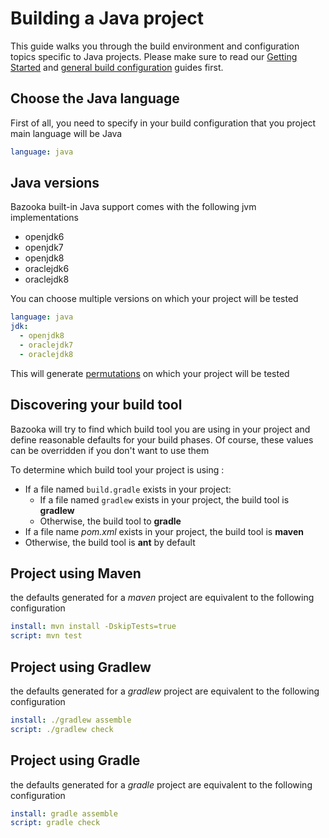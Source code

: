 # Building a Java project

This guide walks you through the build environment and configuration topics specific to Java projects. Please make sure to read our [Getting Started](../home/getting_started) and [general build configuration](../home/build_configuration) guides first.

## Choose the Java language

First of all, you need to specify in your build configuration that you project main language will be Java

```yaml
language: java
```

## Java versions

Bazooka built-in Java support comes with the following jvm implementations

* openjdk6
* openjdk7
* openjdk8
* oraclejdk6
* oraclejdk8

You can choose multiple versions on which your project will be tested

```yaml
language: java
jdk:
  - openjdk8
  - oraclejdk7
  - oraclejdk8
```

This will generate [permutations](../home/permutations) on which your project will be tested

## Discovering your build tool

Bazooka will try to find which build tool you are using in your project and define reasonable defaults for your build phases. Of course, these values can be overridden if you don't want to use them

To determine which build tool your project is using :

* If a file named `build.gradle` exists in your project:
    * If a file named `gradlew` exists in your project, the build tool is **gradlew**
    * Otherwise, the build tool to **gradle**
* If a file name *pom.xml* exists in your project, the build tool is **maven**
* Otherwise, the build tool is **ant** by default

## Project using Maven

the defaults generated for a *maven* project are equivalent to the following configuration

```yaml
install: mvn install -DskipTests=true
script: mvn test
```

## Project using Gradlew

the defaults generated for a *gradlew* project are equivalent to the following configuration

```yaml
install: ./gradlew assemble
script: ./gradlew check
```

## Project using Gradle

the defaults generated for a *gradle* project are equivalent to the following configuration

```yaml
install: gradle assemble
script: gradle check
```
